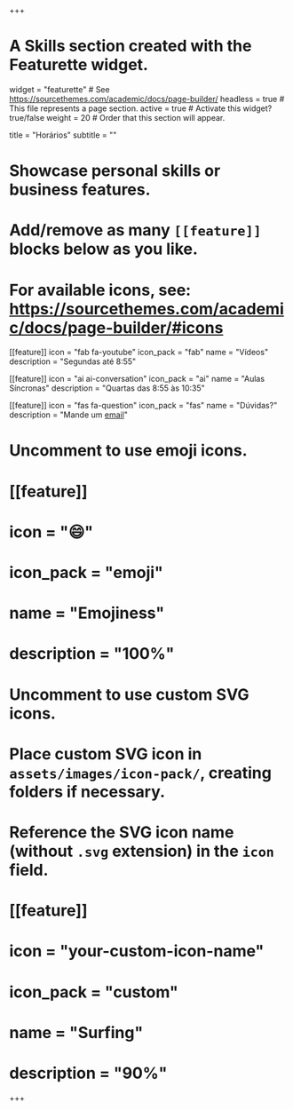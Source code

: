 +++
# A Skills section created with the Featurette widget.
widget = "featurette"  # See https://sourcethemes.com/academic/docs/page-builder/
headless = true  # This file represents a page section.
active = true  # Activate this widget? true/false
weight = 20  # Order that this section will appear.

title = "Horários"
subtitle = ""

# Showcase personal skills or business features.
# 
# Add/remove as many `[[feature]]` blocks below as you like.
# 
# For available icons, see: https://sourcethemes.com/academic/docs/page-builder/#icons
  
  
[[feature]]
  icon = "fab fa-youtube"
  icon_pack = "fab"
  name = "Vídeos"
  description = "Segundas até 8:55"
  
[[feature]]
  icon = "ai ai-conversation"
  icon_pack = "ai"
  name = "Aulas Síncronas"
  description = "Quartas das 8:55 às 10:35"  
  
[[feature]]
  icon = "fas fa-question"
  icon_pack = "fas"
  name = "Dúvidas?"
  description = "Mande um [email](mailto:marcus@marcusnunes.me)"

# Uncomment to use emoji icons.
# [[feature]]
#  icon = ":smile:"
#  icon_pack = "emoji"
#  name = "Emojiness"
#  description = "100%"  

# Uncomment to use custom SVG icons.
# Place custom SVG icon in `assets/images/icon-pack/`, creating folders if necessary.
# Reference the SVG icon name (without `.svg` extension) in the `icon` field.
# [[feature]]
#  icon = "your-custom-icon-name"
#  icon_pack = "custom"
#  name = "Surfing"
#  description = "90%"

+++
